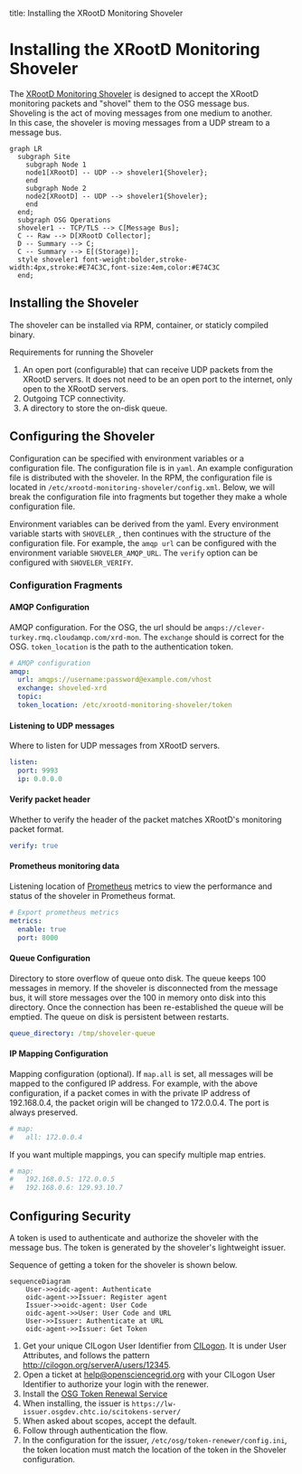 title: Installing the XRootD Monitoring Shoveler

Installing the XRootD Monitoring Shoveler
=========================================

The [XRootD Monitoring Shoveler](https://github.com/opensciencegrid/xrootd-monitoring-shoveler) 
is designed to accept the XRootD monitoring packets and "shovel" them to the OSG message bus.  
Shoveling is the act of moving messages from one medium to another.  
In this case, the shoveler is moving messages from a UDP stream to a message bus.

```mermaid
graph LR
  subgraph Site
    subgraph Node 1
    node1[XRootD] -- UDP --> shoveler1{Shoveler};
    end
    subgraph Node 2
    node2[XRootD] -- UDP --> shoveler1{Shoveler};
    end
  end;
  subgraph OSG Operations
  shoveler1 -- TCP/TLS --> C[Message Bus];
  C -- Raw --> D[XRootD Collector];
  D -- Summary --> C;
  C -- Summary --> E[(Storage)];
  style shoveler1 font-weight:bolder,stroke-width:4px,stroke:#E74C3C,font-size:4em,color:#E74C3C
  end;
```

Installing the Shoveler
-----------------------

The shoveler can be installed via RPM, container, or staticly compiled binary.

Requirements for running the Shoveler

1. An open port (configurable) that can receive UDP packets from the XRootD servers.
    It does not need to be an open port to the internet, only open to the XRootD servers.
1. Outgoing TCP connectivity.
1. A directory to store the on-disk queue.

Configuring the Shoveler
------------------------

Configuration can be specified with environment variables or a configuration file.
The configuration file is in `yaml`.
An example configuration file is distributed with the shoveler.
In the RPM, the configuration file is located in `/etc/xrootd-monitoring-shoveler/config.xml`.
Below, we will break the configuration file into fragments but together they make a whole configuration file.

Environment variables can be derived from the yaml.  Every environment variable starts with `SHOVELER_`, then continues with the structure of the configuration file.  For example, the `amqp url` can be configured with the environment variable `SHOVELER_AMQP_URL`.  The `verify` option can be configured with `SHOVELER_VERIFY`.

### Configuration Fragments


#### AMQP Configuration

AMQP configuration.  For the OSG, the url should be `amqps://clever-turkey.rmq.cloudamqp.com/xrd-mon`.  The `exchange` should is correct for the OSG.  `token_location` is the path to the authentication token.

```yaml
# AMQP configuration
amqp:
  url: amqps://username:password@example.com/vhost
  exchange: shoveled-xrd
  topic:
  token_location: /etc/xrootd-monitoring-shoveler/token
```

#### Listening to UDP messages

Where to listen for UDP messages from XRootD servers.

```yaml
listen:
  port: 9993
  ip: 0.0.0.0
```

#### Verify packet header

Whether to verify the header of the packet matches XRootD's monitoring packet format.

```yaml
verify: true
```

#### Prometheus monitoring data

Listening location of [Prometheus](https://prometheus.io/) metrics to view the performance and status of the shoveler in Prometheus format.

```yaml
# Export prometheus metrics
metrics:
  enable: true
  port: 8000
```

#### Queue Configuration

Directory to store overflow of queue onto disk. The queue keeps 100 messages in memory.  If the shoveler is disconnected from the message bus, it will store messages over the 100 in memory onto disk into this directory.  Once the connection has been re-established the queue will be emptied.  The queue on disk is persistent between restarts.

```yaml
queue_directory: /tmp/shoveler-queue
```

#### IP Mapping Configuration

Mapping configuration (optional). If `map.all` is set, all messages will be mapped to the configured IP address.
For example, with the above configuration, if a packet comes in with the private IP address of 192.168.0.4, the packet origin will be changed to 172.0.0.4.  The port is always preserved.

```yaml
# map:
#   all: 172.0.0.4
```

If you want multiple mappings, you can specify multiple map entries.

```yaml
# map:
#   192.168.0.5: 172.0.0.5
#   192.168.0.6: 129.93.10.7
```


Configuring Security
--------------------

A token is used to authenticate and authorize the shoveler with the message bus.  The token is generated by the shoveler's lightweight issuer.

Sequence of getting a token for the shoveler is shown below.

```mermaid
sequenceDiagram
    User->>oidc-agent: Authenticate
    oidc-agent->>Issuer: Register agent
    Issuer->>oidc-agent: User Code
    oidc-agent->>User: User Code and URL
    User->>Issuer: Authenticate at URL
    oidc-agent->>Issuer: Get Token
```

1. Get your unique CILogon User Identifier from [CILogon](https://cilogon.org/).
    It is under User Attributes, and follows the pattern http://cilogon.org/serverA/users/12345.
1. Open a ticket at help@opensciencegrid.org with your CILogon User Identifier to authorize your login with the renewer.
1. Install the [OSG Token Renewal Service](https://opensciencegrid.org/docs/other/osg-token-renewer/)
1. When installing, the issuer is `https://lw-issuer.osgdev.chtc.io/scitokens-server/`
1. When asked about scopes, accept the default.
1. Follow through authentication the flow.
1. In the configuration for the issuer, `/etc/osg/token-renewer/config.ini`, the token location must match the location of the token in the Shoveler configuration.

